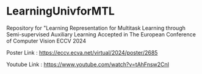 # LearningUnivforMTL
Repository for "Learning Representation for Multitask Learning through Semi-supervised Auxiliary Learning 
Accepted in The European Conference of Computer Vision ECCV 2024

Poster Link : https://eccv.ecva.net/virtual/2024/poster/2685

Youtube Link : https://www.youtube.com/watch?v=tAhFnsw2CnI
